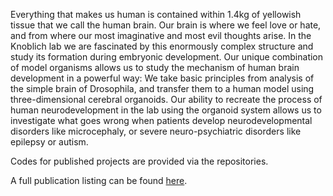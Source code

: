 Everything that makes us human is contained within 1.4kg of yellowish tissue that we call the human brain. Our brain is where we feel love or hate, and from where our most imaginative and most evil thoughts arise. In the Knoblich lab we are fascinated by this enormously complex structure and study its formation during embryonic development. Our unique combination of model organisms allows us to study the mechanism of human brain development in a powerful way: We take basic principles from analysis of the simple brain of Drosophila, and transfer them to a human model using three-dimensional cerebral organoids. Our ability to recreate the process of human neurodevelopment in the lab using the organoid system allows us to investigate what goes wrong when patients develop neurodevelopmental disorders like microcephaly, or severe neuro-psychiatric disorders like epilepsy or autism.

Codes for published projects are provided via the repositories.

A full publication listing can be found [here](https://www.oeaw.ac.at/imba/research/juergen-knoblich/publications).
